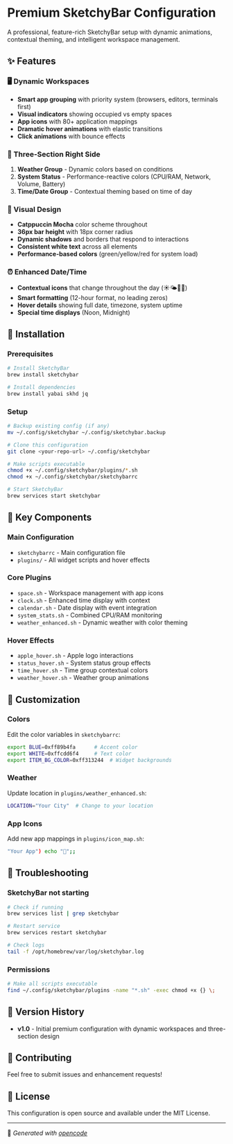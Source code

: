 # Premium SketchyBar Configuration

A professional, feature-rich SketchyBar setup with dynamic animations, contextual theming, and intelligent workspace management.

## ✨ Features

### 🖥️ Dynamic Workspaces
- **Smart app grouping** with priority system (browsers, editors, terminals first)
- **Visual indicators** showing occupied vs empty spaces
- **App icons** with 80+ application mappings
- **Dramatic hover animations** with elastic transitions
- **Click animations** with bounce effects

### 🌈 Three-Section Right Side
1. **Weather Group** - Dynamic colors based on conditions
2. **System Status** - Performance-reactive colors (CPU/RAM, Network, Volume, Battery)
3. **Time/Date Group** - Contextual theming based on time of day

### 🎨 Visual Design
- **Catppuccin Mocha** color scheme throughout
- **36px bar height** with 18px corner radius
- **Dynamic shadows** and borders that respond to interactions
- **Consistent white text** across all elements
- **Performance-based colors** (green/yellow/red for system load)

### ⏰ Enhanced Date/Time
- **Contextual icons** that change throughout the day (☀️🌤️🌅🌙)
- **Smart formatting** (12-hour format, no leading zeros)
- **Hover details** showing full date, timezone, system uptime
- **Special time displays** (Noon, Midnight)

## 🚀 Installation

### Prerequisites
```bash
# Install SketchyBar
brew install sketchybar

# Install dependencies
brew install yabai skhd jq
```

### Setup
```bash
# Backup existing config (if any)
mv ~/.config/sketchybar ~/.config/sketchybar.backup

# Clone this configuration
git clone <your-repo-url> ~/.config/sketchybar

# Make scripts executable
chmod +x ~/.config/sketchybar/plugins/*.sh
chmod +x ~/.config/sketchybar/sketchybarrc

# Start SketchyBar
brew services start sketchybar
```

## 🎯 Key Components

### Main Configuration
- `sketchybarrc` - Main configuration file
- `plugins/` - All widget scripts and hover effects

### Core Plugins
- `space.sh` - Workspace management with app icons
- `clock.sh` - Enhanced time display with context
- `calendar.sh` - Date display with event integration
- `system_stats.sh` - Combined CPU/RAM monitoring
- `weather_enhanced.sh` - Dynamic weather with color theming

### Hover Effects
- `apple_hover.sh` - Apple logo interactions
- `status_hover.sh` - System status group effects
- `time_hover.sh` - Time group contextual colors
- `weather_hover.sh` - Weather group animations

## 🎨 Customization

### Colors
Edit the color variables in `sketchybarrc`:
```bash
export BLUE=0xff89b4fa      # Accent color
export WHITE=0xffcdd6f4     # Text color
export ITEM_BG_COLOR=0xff313244  # Widget backgrounds
```

### Weather
Update location in `plugins/weather_enhanced.sh`:
```bash
LOCATION="Your City"  # Change to your location
```

### App Icons
Add new app mappings in `plugins/icon_map.sh`:
```bash
"Your App") echo "🎯";;
```

## 🔧 Troubleshooting

### SketchyBar not starting
```bash
# Check if running
brew services list | grep sketchybar

# Restart service
brew services restart sketchybar

# Check logs
tail -f /opt/homebrew/var/log/sketchybar.log
```

### Permissions
```bash
# Make all scripts executable
find ~/.config/sketchybar/plugins -name "*.sh" -exec chmod +x {} \;
```

## 📝 Version History

- **v1.0** - Initial premium configuration with dynamic workspaces and three-section design

## 🤝 Contributing

Feel free to submit issues and enhancement requests!

## 📄 License

This configuration is open source and available under the MIT License.

---

🤖 *Generated with [opencode](https://opencode.ai)*